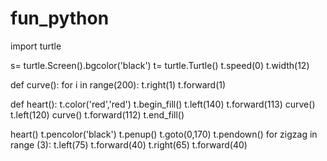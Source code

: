 # fun_python
import turtle

s= turtle.Screen().bgcolor('black')
t= turtle.Turtle()
t.speed(0)
t.width(12)

def curve():
    for i in range(200):
        t.right(1)
        t.forward(1)

def heart():
    t.color('red','red')
    t.begin_fill()
    t.left(140)
    t.forward(113)
    curve()
    t.left(120)
    curve()
    t.forward(112)
    t.end_fill()

heart()
t.pencolor('black')
t.penup()
t.goto(0,170)
t.pendown()
for zigzag in range (3):
    t.left(75)
    t.forward(40)
    t.right(65)
    t.forward(40)
